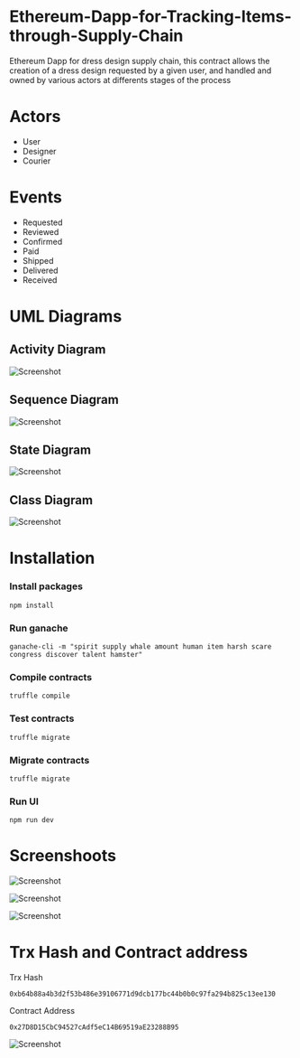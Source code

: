 # Ethereum-Dapp-for-Tracking-Items-through-Supply-Chain
Ethereum Dapp for dress design supply chain, this contract allows the creation of a dress design requested by a given user, and handled and owned by various actors at differents stages of the process

# Actors
* User
* Designer
* Courier

# Events
* Requested
* Reviewed
* Confirmed
* Paid
* Shipped
* Delivered
* Received

# UML Diagrams

## Activity Diagram

![Screenshot](UML/Activity_Diagram_for_Online_Dress_Design_Supply_Chain.png)

## Sequence Diagram

![Screenshot](UML/Sequence_Diagram_for_Online_Dress_Design_Supply_Chain.png)

## State Diagram

![Screenshot](UML/State_Diagram_for_Online_Dress_Design_Supply_Chain.png)

## Class Diagram

![Screenshot](UML/UML_Class_Diagram_for_Online_Dress_Design_Supply_Chain.png)

# Installation
### Install packages
```
npm install
```

### Run ganache
```
ganache-cli -m "spirit supply whale amount human item harsh scare congress discover talent hamster"
```

### Compile contracts
```
truffle compile
```

### Test contracts
```
truffle migrate
```

### Migrate contracts
```
truffle migrate
```

### Run UI
```
npm run dev
```

# Screenshoots
![Screenshot](Screenshoots/ss1.PNG)

![Screenshot](Screenshoots/ss2.PNG)

![Screenshot](Screenshoots/ss3.PNG)

# Trx Hash and Contract address

Trx Hash
```
0xb64b88a4b3d2f53b486e39106771d9dcb177bc44b0b0c97fa294b825c13ee130
```

Contract Address
```
0x27D8D15CbC94527cAdf5eC14B69519aE23288B95
```

![Screenshot](contract.PNG)
